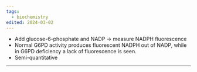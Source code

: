 ```yaml
---
tags:
  - biochemistry
edited: 2024-03-02
---
```


- Add glucose-6-phosphate and NADP → measure NADPH fluorescence
- Normal G6PD activity produces fluorescent NADPH out of NADP, while in G6PD deficiency a lack of fluorescence is seen.
- Semi-quantitative


---
